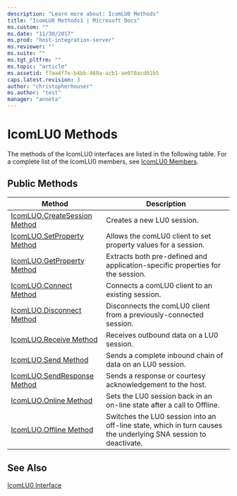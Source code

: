 ```yaml
---
description: "Learn more about: IcomLU0 Methods"
title: "IcomLU0 Methods1 | Microsoft Docs"
ms.custom: ""
ms.date: "11/30/2017"
ms.prod: "host-integration-server"
ms.reviewer: ""
ms.suite: ""
ms.tgt_pltfrm: ""
ms.topic: "article"
ms.assetid: f7aa4f7e-b4bb-460a-acb1-ae070acd01b5
caps.latest.revision: 3
author: "christopherhouser"
ms.author: "test"
manager: "anneta"
---
```

# IcomLU0 Methods
The methods of the IcomLU0 interfaces are listed in the following table. For a complete list of the IcomLU0 members, see [IcomLU0 Members](../core/icomlu0-members2.md).  
  
## Public Methods  
  
|Method|Description|  
|------------|-----------------|  
|[IcomLUO.CreateSession Method](../core/icomluo-createsession-method2.md)|Creates a new LU0 session.|  
|[IcomLUO.SetProperty Method](../core/icomluo-setproperty-method2.md)|Allows the comLU0 client to set property values for a session.|  
|[IcomLUO.GetProperty Method](../core/icomluo-getproperty-method2.md)|Extracts both pre-defined and application-specific properties for the session.|  
|[IcomLUO.Connect Method](../core/icomluo-connect-method1.md)|Connects a comLU0 client to an existing session.|  
|[IcomLUO.Disconnect Method](../core/icomluo-disconnect-method1.md)|Disconnects the comLU0 client from a previously-connected session.|  
|[IcomLUO.Receive Method](../core/icomluo-receive-method2.md)|Receives outbound data on a LU0 session.|  
|[IcomLUO.Send Method](../core/icomluo-send-method1.md)|Sends a complete inbound chain of data on an LU0 session.|  
|[IcomLUO.SendResponse Method](../core/icomluo-sendresponse-method1.md)|Sends a response or courtesy acknowledgement to the host.|  
|[IcomLUO.Online Method](../core/icomluo-online-method2.md)|Sets the LU0 session back in an on-line state after a call to Offline.|  
|[IcomLUO.Offline Method](../core/icomluo-offline-method1.md)|Switches the LU0 session into an off-line state, which in turn causes the underlying SNA session to deactivate.|  
  
## See Also  
 [IcomLU0 Interface](../core/icomlu0-interface2.md)

